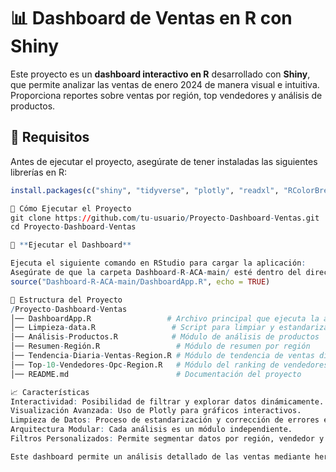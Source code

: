 # 📊 Dashboard de Ventas en R con Shiny

Este proyecto es un **dashboard interactivo en R** desarrollado con **Shiny**, que permite analizar las ventas de enero 2024 de manera visual e intuitiva. Proporciona reportes sobre ventas por región, top vendedores y análisis de productos.

## 📌 Requisitos

Antes de ejecutar el proyecto, asegúrate de tener instaladas las siguientes librerías en R:

```r
install.packages(c("shiny", "tidyverse", "plotly", "readxl", "RColorBrewer"))

🚀 Cómo Ejecutar el Proyecto
git clone https://github.com/tu-usuario/Proyecto-Dashboard-Ventas.git
cd Proyecto-Dashboard-Ventas

📌 **Ejecutar el Dashboard**

Ejecuta el siguiente comando en RStudio para cargar la aplicación:
Asegúrate de que la carpeta Dashboard-R-ACA-main/ esté dentro del directorio predeterminado de RStudio.
source("Dashboard-R-ACA-main/DashboardApp.R", echo = TRUE)

📂 Estructura del Proyecto
/Proyecto-Dashboard-Ventas
│── DashboardApp.R                 # Archivo principal que ejecuta la aplicación
│── Limpieza-data.R                 # Script para limpiar y estandarizar los datos
│── Análisis-Productos.R            # Módulo de análisis de productos
│── Resumen-Región.R                 # Módulo de resumen por región
│── Tendencia-Diaria-Ventas-Region.R # Módulo de tendencia de ventas diarias
│── Top-10-Vendedores-Opc-Region.R   # Módulo del ranking de vendedores
│── README.md                        # Documentación del proyecto

📈 Características
Interactividad: Posibilidad de filtrar y explorar datos dinámicamente.
Visualización Avanzada: Uso de Plotly para gráficos interactivos.
Limpieza de Datos: Proceso de estandarización y corrección de errores en los datos.
Arquitectura Modular: Cada análisis es un módulo independiente.
Filtros Personalizados: Permite segmentar datos por región, vendedor y producto.

Este dashboard permite un análisis detallado de las ventas mediante herramientas de inteligencia de negocios. Su diseño modular facilita futuras ampliaciones y adaptaciones. ¡Disfruta explorando los datos! 🚀
